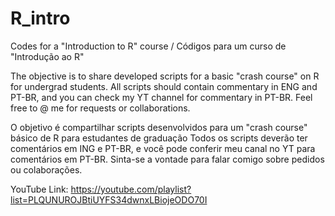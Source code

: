 # R_intro
Codes for a "Introduction to R" course / Códigos para um curso de "Introdução ao R"

The objective is to share developed scripts for a basic "crash course" on R for undergrad students.
All scripts should contain commentary in ENG and PT-BR, and you can check my YT channel for commentary in PT-BR.
Feel free to @ me for requests or collaborations.

O objetivo é compartilhar scripts desenvolvidos para um "crash course" básico de R para estudantes de graduação
Todos os scripts deverão ter comentários em ING e PT-BR, e você pode conferir meu canal no YT para comentários em PT-BR.
Sinta-se a vontade para falar comigo sobre pedidos ou colaborações.

YouTube Link: https://youtube.com/playlist?list=PLQUNUROJBtiUYFS34dwnxLBiojeODO70I

